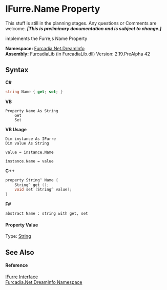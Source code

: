 # IFurre.Name Property 
This stuff is still in the planning stages. Any questions or Comments are welcome. _**\[This is preliminary documentation and is subject to change.\]**_

implements the Furre;s Name Property

**Namespace:**&nbsp;<a href="N_Furcadia_Net_DreamInfo">Furcadia.Net.DreamInfo</a><br />**Assembly:**&nbsp;FurcadiaLib (in FurcadiaLib.dll) Version: 2.19.PreAlpha 42

## Syntax

**C#**<br />
``` C#
string Name { get; set; }
```

**VB**<br />
``` VB
Property Name As String
	Get
	Set
```

**VB Usage**<br />
``` VB Usage
Dim instance As IFurre
Dim value As String

value = instance.Name

instance.Name = value
```

**C++**<br />
``` C++
property String^ Name {
	String^ get ();
	void set (String^ value);
}
```

**F#**<br />
``` F#
abstract Name : string with get, set

```


#### Property Value
Type: <a href="http://msdn2.microsoft.com/en-us/library/s1wwdcbf" target="_blank">String</a>

## See Also


#### Reference
<a href="T_Furcadia_Net_DreamInfo_IFurre">IFurre Interface</a><br /><a href="N_Furcadia_Net_DreamInfo">Furcadia.Net.DreamInfo Namespace</a><br />